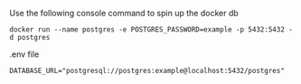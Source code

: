 Use the following console command to spin up the docker db

````
docker run --name postgres -e POSTGRES_PASSWORD=example -p 5432:5432 -d postgres 
````

.env file
````
DATABASE_URL="postgresql://postgres:example@localhost:5432/postgres"
````
